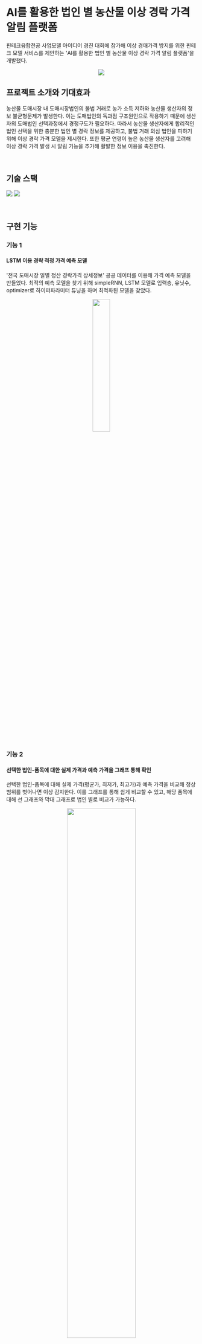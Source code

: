# AI를 활용한 법인 별 농산물 이상 경락 가격 알림 플랫폼


핀테크융합전공 사업모델 아이디어 경진 대회에 참가해 이상 경매가격 방지를 위한 핀테크 모델 서비스를 제안하는 'AI를 활용한 법인 별 농산물 이상 경락 가격 알림 플랫폼'을 개발했다.

<p align="center">
  <img src="https://user-images.githubusercontent.com/95485737/226289340-7b90a3d8-611c-49c5-a48e-9bccd57cacb8.png">
</p>


## 프로젝트 소개와 기대효과

농산물 도매시장 내 도매시장법인의 불법 거래로 농가 소득 저하와 농산물 생산자의 정보 불균형문제가
발생한다. 이는 도매법인의 독과점 구조원인으로 작용하기 때문에 생산자의 도매법인 선택과정에서
경쟁구도가 필요하다. 따라서 농산물 생산자에게 합리적인 법인 선택을 위한 충분한 법인 별 경락
정보를 제공하고, 불법 거래 의심 법인을 피하기 위해 이상 경락 가격 모델을 제시한다. 또한 평균
연령이 높은 농산물 생산자를 고려해 이상 경락 가격 발생 시 알림 기능을 추가해 활발한 정보 이용을
촉진한다.

<br>

## 기술 스택
<img src="https://img.shields.io/badge/django-092E20?style=for-the-badge&logo=django&logoColor=white"> <img src="https://img.shields.io/badge/bootstrap-7952B3?style=for-the-badge&logo=bootstrap&logoColor=white">


<br>

## 구현 기능
### 기능 1
#### LSTM 이용 경략 적정 가격 예측 모델 

'전국 도매시장 일별 정산 경락가격 상세정보' 공공 데이터를 이용해 가격 예측 모델을 만들었다. 
최적의 예측 모델을 찾기 위해 simpleRNN, LSTM 모델로 입력층, 유닛수, optimizer로 하이퍼파라미터 튜닝을 하며 최적화된 모델을 찾았다.

<p align="center">
  <img width='30%' src="https://user-images.githubusercontent.com/95485737/226372065-e8bf7de3-f891-4390-b279-7682c0b31f8d.png">
</p>

### 기능 2
#### 선택한 법인-품목에 대한 실제 가격과 예측 가격을 그래프 통해 확인

선택한 법인-품목에 대해 실제 가격(평균가, 최저가, 최고가)과 예측 가격을 비교해 정상 범위를 벗어나면 이상 감지한다. 이를 그래프를 통해 쉽게 비교할 수 있고, 해당 품목에 대해 선 그래프와 막대 그래프로 법인 별로 비교가 가능하다.  

<p align="center">
  <img width='60%' src="https://user-images.githubusercontent.com/95485737/226368026-26d0590b-d981-4daf-ad56-48c81bad34cb.png">
  <img width='60%' src="https://user-images.githubusercontent.com/95485737/226368053-c88965ef-cb38-4e7f-b148-199392b5e6c6.png">
  <img width='60%' src="https://user-images.githubusercontent.com/95485737/226368064-792c48ab-d6c7-41a8-ae80-2b75187ab51c.png">
</p>

### 기능 3
#### 카카오 봇을 통한 메일 알림 기능

카카오 채널 친구추가로 원하는 품목과 법인을 선택하면, 가격 예측 모델이 이상 가격이 발생했다 판단하면 자동으로 메일로 알림을 준다.

<p align="center">
  <img width='60%' src="https://user-images.githubusercontent.com/95485737/226371082-739be2d5-c754-46fc-8418-ac5668286611.png">
</p>
